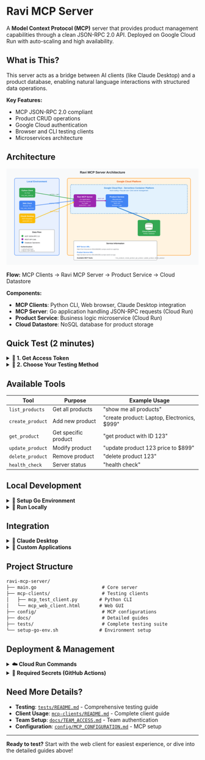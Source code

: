 # Ravi MCP Server

A **Model Context Protocol (MCP)** server that provides product management capabilities through a clean JSON-RPC 2.0 API. Deployed on Google Cloud Run with auto-scaling and high availability.

## **What is This?**

This server acts as a bridge between AI clients (like Claude Desktop) and a product database, enabling natural language interactions with structured data operations.

**Key Features:**
- MCP JSON-RPC 2.0 compliant
- Product CRUD operations 
- Google Cloud authentication
- Browser and CLI testing clients
- Microservices architecture

## **Architecture**

![Architecture Diagram](docs/architecture-diagram.svg)

**Flow:** MCP Clients → Ravi MCP Server → Product Service → Cloud Datastore

**Components:**
- **MCP Clients**: Python CLI, Web browser, Claude Desktop integration
- **MCP Server**: Go application handling JSON-RPC requests (Cloud Run)
- **Product Service**: Business logic microservice (Cloud Run) 
- **Cloud Datastore**: NoSQL database for product storage

## **Quick Test (2 minutes)**

<details>
<summary><strong>🔑 1. Get Access Token</strong></summary>

```bash
gcloud auth print-access-token
```
</details>

<details>
<summary><strong>🧪 2. Choose Your Testing Method</strong></summary>

**Option A: Web Client (Easiest)**
```bash
cd mcp-clients
open mcp_web_client.html
# Paste your token and test in browser
```

**Option B: Python Client**
```bash
cd mcp-clients  
python mcp_test_client.py "list all products"
```

**Option C: Direct API Call**
```bash
curl -H "Authorization: Bearer $(gcloud auth print-access-token)" \
  https://ravi-mcp-server-256110662801.europe-west3.run.app/mcp \
  -d '{"jsonrpc":"2.0","id":1,"method":"tools/call","params":{"name":"health_check","arguments":{}}}'
```
</details>

## **Available Tools**

| Tool | Purpose | Example Usage |
|------|---------|---------------|
| `list_products` | Get all products | "show me all products" |
| `create_product` | Add new product | "create product: Laptop, Electronics, $999" |
| `get_product` | Get specific product | "get product with ID 123" |
| `update_product` | Modify product | "update product 123 price to $899" |
| `delete_product` | Remove product | "delete product 123" |
| `health_check` | Server status | "health check" |

## **Local Development**

<details>
<summary><strong>🔧 Setup Go Environment</strong></summary>

```bash
# Quick setup (handles version issues)
./setup-go-env.sh

# Verify
go version  # Should be 1.23+
```
</details>

<details>
<summary><strong>🚀 Run Locally</strong></summary>

```bash
# Install dependencies
go mod download

# Run tests
go test -v ./...

# Start server
export MICROSERVICE_URL="https://product-service-256110662801.europe-west3.run.app"
go run main.go
```
</details>

## **Integration**

<details>
<summary><strong>🤖 Claude Desktop</strong></summary>

```bash
cp config/mcp.json ~/.config/claude/claude_desktop_config.json
# Restart Claude Desktop, then ask: "Show me all products"
```
</details>

<details>
<summary><strong>🔗 Custom Applications</strong></summary>

- **Endpoint**: `https://ravi-mcp-server-256110662801.europe-west3.run.app/mcp`
- **Protocol**: MCP JSON-RPC 2.0
- **Auth**: Google Cloud Bearer tokens
</details>

## **Project Structure**

```
ravi-mcp-server/
├── main.go                        # Core server
├── mcp-clients/                   # Testing clients
│   ├── mcp_test_client.py        # Python CLI
│   └── mcp_web_client.html       # Web GUI
├── config/                        # MCP configurations
├── docs/                          # Detailed guides
├── tests/                         # Complete testing suite
└── setup-go-env.sh               # Environment setup
```

## **Deployment & Management**

<details>
<summary><strong>☁️ Cloud Run Commands</strong></summary>

```bash
# Update environment variables
gcloud run services update ravi-mcp-server \
    --region=europe-west3 \
    --set-env-vars "MICROSERVICE_URL=https://product-service-256110662801.europe-west3.run.app"

# Check current environment variables
gcloud run services describe ravi-mcp-server \
  --region=europe-west3 \
  --format="value(spec.template.spec.containers[0].env)"

# Add IAM access (if needed)
gcloud run services add-iam-policy-binding ravi-mcp-server \
  --region=europe-west3 \
  --member="domain:your-organization.com" \
  --role="roles/run.invoker"
```
</details>

<details>
<summary><strong>🔐 Required Secrets (GitHub Actions)</strong></summary>

- `GCP_SA_KEY`: Google Cloud service account key
- `GCP_PROJECT_ID`: Google Cloud project ID  
- `MICROSERVICE_URL`: Target microservice URL
</details>

## **Need More Details?**

- **Testing**: [`tests/README.md`](tests/README.md) - Comprehensive testing guide
- **Client Usage**: [`mcp-clients/README.md`](mcp-clients/README.md) - Complete client guide
- **Team Setup**: [`docs/TEAM_ACCESS.md`](docs/TEAM_ACCESS.md) - Team authentication
- **Configuration**: [`config/MCP_CONFIGURATION.md`](config/MCP_CONFIGURATION.md) - MCP setup

---

**Ready to test?** Start with the web client for easiest experience, or dive into the detailed guides above!
